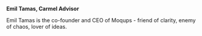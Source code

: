 **Emil Tamas, Carmel Advisor**

Emil Tamas is the co-founder and CEO of Moqups - friend of clarity, enemy of chaos, lover of ideas.
